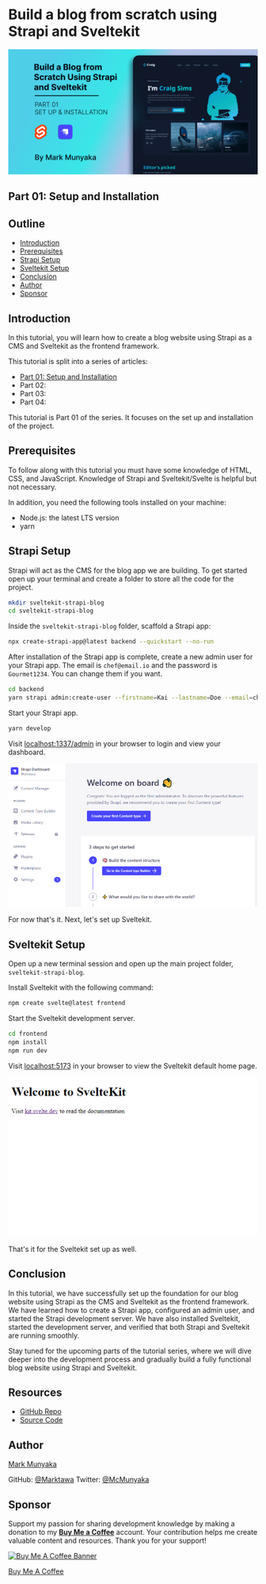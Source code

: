 <!-- # Article Title -->
# Build a blog from scratch using Strapi and Sveltekit

<!-- ![Article Cover Image](cover.png)-->
![Article Cover Image](cover.png)

<!-- # Article Subtitle -->
## **Part 01: Setup and Installation**

<!-- ## Outline -->
## Outline

- [Introduction](#introduction)
- [Prerequisites](#prerequisites)
- [Strapi Setup](#strapi-setup)
- [Sveltekit Setup](#sveltekit-setup)
- [Conclusion](#conclusion)
- [Author](#author)
- [Sponsor](#sponsor)

<!-- ## Introduction -->
## Introduction

In this tutorial, you will learn how to create a blog website using Strapi as a CMS and Sveltekit as the frontend framework.

This tutorial is split into a series of articles:

- [Part 01: Setup and Installation](github.com/Marktawa/sveltekit-strapi-blog-article)
- Part 02: 
- Part 03:
- Part 04:

This tutorial is Part 01 of the series. It focuses on the set up and installation of the project.

<!-- ## Prerequisites -->
## Prerequisites

To follow along with this tutorial you must have some knowledge of HTML, CSS, and JavaScript. Knowledge of Strapi and Sveltekit/Svelte is helpful but not necessary.

In addition, you need the following tools installed on your machine:

- Node.js: the latest LTS version
- yarn 

## Strapi Setup

Strapi will act as the CMS for the blog app we are building. To get started open up your terminal and create a folder to store all the code for the project.

```bash
mkdir sveltekit-strapi-blog
cd sveltekit-strapi-blog
```

Inside the `sveltekit-strapi-blog` folder, scaffold a Strapi app:

```bash
npx create-strapi-app@latest backend --quickstart --no-run
```

After installation of the Strapi app is complete, create a new  admin user for your Strapi app. The email is `chef@email.io` and the password is `Gourmet1234`. You can change them if you want.

```bash
cd backend
yarn strapi admin:create-user --firstname=Kai --lastname=Doe --email=chef@email.io --password=Gourmet1234
```

Start your Strapi app.

```bash
yarn develop
```

Visit [localhost:1337/admin](http://localhost:1337/admin) in your browser to login and view your dashboard.

![Strapi Admin Dashboard](strapi-admin-dashboard.png)

For now that's it. Next, let's set up Sveltekit.

## Sveltekit Setup

Open up a new terminal session and open up the main project folder, `sveltekit-strapi-blog`. 

Install Sveltekit with the following command:

```bash
npm create svelte@latest frontend
```

Start the Sveltekit development server.

```bash
cd frontend
npm install
npm run dev
```

Visit [localhost:5173](http://localhost:5173) in your browser to view the Sveltekit default home page.

![Sveltekit Default Home page](sveltekit-default-home.png)

That's it for the Sveltekit set up as well.

<!-- ## Conclusion -->
## Conclusion

In this tutorial, we have successfully set up the foundation for our blog website using Strapi as the CMS and Sveltekit as the frontend framework. We have learned how to create a Strapi app, configured an admin user, and started the Strapi development server. We have also installed Sveltekit, started the development server, and verified that both Strapi and Sveltekit are running smoothly.

Stay tuned for the upcoming parts of the tutorial series, where we will dive deeper into the development process and gradually build a fully functional blog website using Strapi and Sveltekit.

## Resources

- [GitHub Repo](https://github.com/Marktawa/sveltekit-strapi-blog)
- [Source Code](https://github.com/Marktawa/sveltekit-strapi-blog/releases/tag/v1.0.0)
<!-- - [Live Demo]() -->
<!-- - [Video Demo]() -->
<!-- - [Figma Design]() -->

## Author

[Mark Munyaka](https://markmunyaka.com)

GitHub: [@Marktawa](https://github.com/Marktawa)
Twitter: [@McMunyaka](https://twitter.com/McMunyaka)

## Sponsor

Support my passion for sharing development knowledge by making a donation to my [**Buy Me a Coffee**](https://www.buymeacoffee.com/markmunyaka) account. Your contribution helps me create valuable content and resources. Thank you for your support!

[![Buy Me A Coffee Banner](https://res.cloudinary.com/craigsims808/image/upload/v1708089939/articles/test/buymeacoffee_lqmwjn.png)](https://www.buymeacoffee.com/markmunyaka)

[Buy Me A Coffee](https://www.buymeacoffee.com/markmunyaka)
